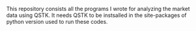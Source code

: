 This repository consists all the programs I wrote for analyzing the market data using QSTK. It needs QSTK to be instsalled in the site-packages of python version used to run these codes.

